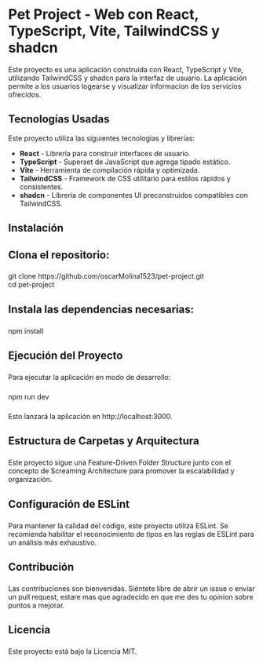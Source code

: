 # Pet Project - Web con React, TypeScript, Vite, TailwindCSS y shadcn

Este proyecto es una aplicación  construida con React, TypeScript y Vite, utilizando TailwindCSS y shadcn para la interfaz de usuario. La aplicación permite a los usuarios logearse y visualizar informacion de los servicios ofrecidos.

## Tecnologías Usadas

Este proyecto utiliza las siguientes tecnologías y librerías:

- **React** - Librería para construir interfaces de usuario.
- **TypeScript** - Superset de JavaScript que agrega tipado estático.
- **Vite** - Herramienta de compilación rápida y optimizada.
- **TailwindCSS** - Framework de CSS utilitario para estilos rápidos y consistentes.
- **shadcn** - Librería de componentes UI preconstruidos compatibles con TailwindCSS.

## Instalación

<h2 align="left">Clona el repositorio:</h2>

###

<p align="left">git clone https://github.com/oscarMolina1523/pet-project.git<br>cd pet-project</p>

###

<h2 align="left">Instala las dependencias necesarias:</h2>

###

<p align="left">npm install</p>

###

<h2 align="left">Ejecución del Proyecto</h2>

###

<p align="left">Para ejecutar la aplicación en modo de desarrollo:</p>

###

<p align="left">npm run dev</p>

###

<p align="left">Esto lanzará la aplicación en http://localhost:3000.</p>

###

<h2 align="left">Estructura de Carpetas y Arquitectura</h2>

###

<p align="left">Este proyecto sigue una Feature-Driven Folder Structure junto con el concepto de Screaming Architecture para promover la escalabilidad y organización.</p>

###

<h2 align="left">Configuración de ESLint</h2>

###

<p align="left">Para mantener la calidad del código, este proyecto utiliza ESLint. Se recomienda habilitar el reconocimiento de tipos en las reglas de ESLint para un análisis más exhaustivo.</p>

###

<h2 align="left">Contribución</h2>

###

<p align="left">Las contribuciones son bienvenidas. Siéntete libre de abrir un issue o enviar un pull request, estare mas que agradecido en que me des tu opinion sobre puntos a mejorar.</p>

###

<h2 align="left">Licencia</h2>

###

<p align="left">Este proyecto está bajo la Licencia MIT.</p>

###





